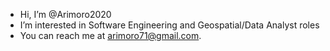 

- Hi, I’m @Arimoro2020
- I’m interested in Software Engineering and Geospatial/Data Analyst roles
- You can reach me at arimoro71@gmail.com.

